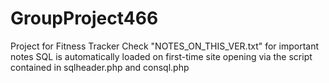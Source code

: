 # GroupProject466
Project for Fitness Tracker
Check "NOTES_ON_THIS_VER.txt" for important notes
SQL is automatically loaded on first-time site opening
  via the script contained in sqlheader.php and consql.php
